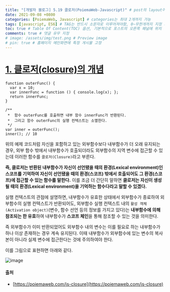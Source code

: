 ```yaml
---
title: "[개발자 블로그] 5.19 클로저(PoiemaWeb-Javascript)" # post의 layout이 기본적으로 post로 설정되어있어서 Front Matter에 따로 layout변수를 만들어 주지 않아도 됨
date: 2021-09-08 +0800
categories: [PoiemaWeb, Javascript] # categories는 최대 2개까지 가능
tags: [javascript, ES6] # TAG는 반드시 소문자로 이루어져야함, 0~무한개까지 지정 가능
toc: true # Table Of Content(TOC) 옵션, 기본적으로 포스트의 오른쪽 패널에 위치
comments: true # 댓글 유무 지정
# image: /assets/img/test.png # Preview image
# pin: true # 홈페이지 메인화면에 특정 게시물 고정
---
```


# [1. 클로저(closure)의 개념](https://poiemaweb.com/js-closure#1-%ED%81%B4%EB%A1%9C%EC%A0%80closure%EC%9D%98-%EA%B0%9C%EB%85%90)

~~~
function outerFunc() {
  var x = 10;
  var innerFunc = function () { console.log(x); };
  return innerFunc;
}

/**
 *  함수 outerFunc를 호출하면 내부 함수 innerFunc가 반환된다.
 *  그리고 함수 outerFunc의 실행 컨텍스트는 소멸한다.
 */
var inner = outerFunc();
inner(); // 10
~~~

위의 예제 코드처럼 자신을 포함하고 있는 외부함수보다 내부함수가 더 오래 유지되는 경우, 외부 함수 밖에서 내부함수가 호출되더라도 외부함수의 지역 변수에 접근할 수 있는데 이러한 함수를 `클로저(Closure)`라고 부른다.

<b>즉, 클로저는 반환된 내부함수가 자신이 선언됐을 때의 환경(Lexical environment)인 스코프를 기억하여 자신이 선언됐을 때의 환경(스코프) 밖에서 호출되어도 그 환경(스코프)에 접근할 수 있는 함수를 말한다.</b> 이를 조금 더 간단히 말하면 <b>클로저는 자신이 생성될 때의 환경(Lexical environment)을 기억하는 함수다라고 말할 수 있겠다.</b>

실행 컨텍스트의 관점에 설명하면, 내부함수가 유효한 상태에서 외부함수가 종료하여 외부함수의 실행 컨텍스트가 반환되어도, 외부함수 실행 컨텍스트 내의 `활성 객체(Activation object)`(변수, 함수 선언 등의 정보를 가지고 있다)는 <b>내부함수에 의해 참조되는 한 유효</b>하여 내부함수가 <b>스코프 체인</b>을 통해 참조할 수 있는 것을 의미한다.

즉 외부함수가 이미 반환되었어도 외부함수 내의 변수는 이를 필요로 하는 내부함수가 하나 이상 존재하는 경우 계속 유지된다. 이때 내부함수가 외부함수에 있는 변수의 복사본이 아니라 실제 변수에 접근한다는 것에 주의하여야 한다.

이를 그림으로 표현하면 아래와 같다.

![image](https://user-images.githubusercontent.com/44339530/132440492-06f8af17-dc25-47a4-a88d-a25d1ac9b986.png)





#### 출처
- [https://poiemaweb.com/js-closure](https://poiemaweb.com/js-closure)